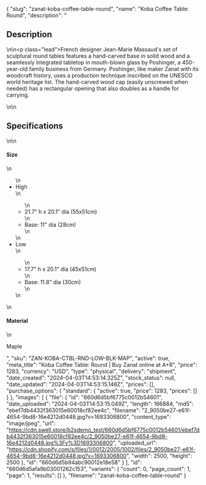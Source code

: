{
  "slug": "zanat-koba-coffee-table-round",
  "name": "Koba Coffee Table: Round",
  "description": "<h2>Description</h2>\n<!-- split -->\n<p class=\"lead\">French designer Jean-Marie Massaud's set of sculptural round tables features a hand-carved base in solid wood and a seamlessly integrated tabletop in mouth-blown glass by Poshinger, a 450-year-old family business from Germany. Poshinger, like maker Zanat with its woodcraft history, uses a production technique inscribed on the UNESCO world heritage list. The hand-carved wood cap (easily unscrewed when needed) has a rectangular opening that also doubles as a handle for carrying.</p>\n<!-- split -->\n<h2>Specifications</h2>\n<!-- split -->\n<h4>Size</h4>\n<ul>\n<li>High</li>\n<ul>\n<li>21.7\" h x 20.1\" dia (55x51cm)</li>\n<li>Base: 11\" dia (28cm)</li>\n</ul>\n<li>Low</li>\n<ul>\n<li>17.7\" h x 20.1\" dia (45x51cm)</li>\n<li>Base: 11.8\" dia (30cm)</li>\n</ul>\n</ul>\n<h4>Material</h4>\n<p>Maple</p>",
  "sku": "ZAN-KOBA-CTBL-RND-LOW-BLK-MAP",
  "active": true,
  "meta_title": "Koba Coffee Table: Round | Buy Zanat online at A+R",
  "price": 1283,
  "currency": "USD",
  "type": "physical",
  "delivery": "shipment",
  "date_created": "2024-04-03T14:53:14.325Z",
  "stock_status": null,
  "date_updated": "2024-04-03T14:53:15.146Z",
  "prices": [],
  "purchase_options": {
    "standard": {
      "active": true,
      "price": 1283,
      "prices": []
    }
  },
  "images": [
    {
      "file": {
        "id": "660d6d5bf6775c0012b54601",
        "date_uploaded": "2024-04-03T14:53:15.049Z",
        "length": 166884,
        "md5": "ebef7db4432f363015e60018cf82ee4c",
        "filename": "2_9050be27-e61f-4654-9bd8-16e4212d0448.jpg?v=1693306800",
        "content_type": "image/jpeg",
        "url": "https://cdn.swell.store/b2sdemo_test/660d6d5bf6775c0012b54601/ebef7db4432f363015e60018cf82ee4c/2_9050be27-e61f-4654-9bd8-16e4212d0448.jpg%3Fv%3D1693306800",
        "uploaded_url": "https://cdn.shopify.com/s/files/1/0012/2005/1002/files/2_9050be27-e61f-4654-9bd8-16e4212d0448.jpg?v=1693306800",
        "width": 2500,
        "height": 2500
      },
      "id": "660d6d5b94abc90012e18e58"
    }
  ],
  "id": "660d6d5afa9b03001262c153",
  "variants": {
    "count": 0,
    "page_count": 1,
    "page": 1,
    "results": []
  },
  "filename": "zanat-koba-coffee-table-round"
}